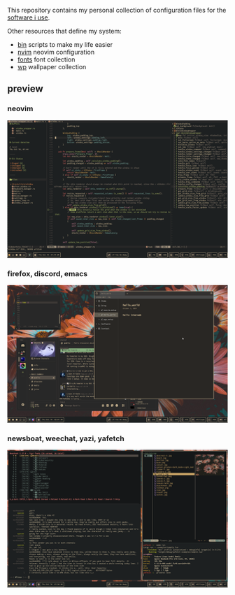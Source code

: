 This repository contains my personal collection of configuration files for the [software i use](https://yrwq.neocities.org/software).

Other resources that define my system:

- <a href="https://github.com/yrwq/bin" target="_blank">bin</a> scripts to make my life easier
- <a href="https://github.com/yrwq/nvim" target="_blank">nvim</a> neovim configuration
- <a href="https://github.com/yrwq/fonts" target="_blank">fonts</a> font collection
- <a href="https://github.com/yrwq/wp" target="_blank">wp</a> wallpaper collection

## preview

### neovim
<img src="./assets/neovim.png">

### firefox, discord, emacs
<img src="./assets/firefox_discord_emacs.png">

### newsboat, weechat, yazi, yafetch
<img src="./assets/fetch_yazi_newsboat_weechat.png">

